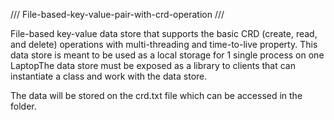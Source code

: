 /// File-based-key-value-pair-with-crd-operation ///

File-based key-value data store that supports the basic CRD (create, read, and delete) operations with multi-threading and time-to-live property.
This data store is meant to be used as a local storage for 1 single process on one LaptopThe data store must be exposed as a library to clients that can instantiate a class and work with the data store.

The data will be stored on the crd.txt file which can be accessed in the folder.
